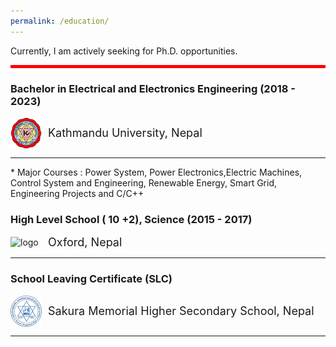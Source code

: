 ```yaml
---
permalink: /education/
---
```

Currently, I am actively seeking for Ph.D. opportunities.<br>
<hr style="border: 0; height: 5px; background-color: red;">

### Bachelor in Electrical and Electronics Engineering (2018 - 2023)
<div class="header" style="display: flex; align-items: center;">
  <img src="../images/KU-Logo-Color.png" alt="logo" style="width:50px; margin-right: 10px;">
  <span style="font-size: 18px;">Kathmandu University, Nepal</span>
</div>
<hr>
* Major Courses : Power System, Power Electronics,Electric Machines, Control System and Engineering, Renewable Energy, Smart Grid, Engineering Projects and C/C++ 

### High Level School ( 10 +2), Science (2015 - 2017)<br>
<div class="header" style="display: flex; align-items: center;">
  <img src="../images/oxford logo.png" alt="logo" style="width:50px; margin-right: 10px;">
  <span style="font-size: 18px;">Oxford, Nepal</span>
</div>
<hr>

### School Leaving Certificate (SLC) <br>
<div class="header" style="display: flex; align-items: center;">
  <img src="../images/Sakura logo.png" alt="logo" style="width:50px; margin-right: 10px;">
  <span style="font-size: 18px;">Sakura Memorial Higher Secondary School, Nepal</span> </div>
<hr>
<br>

